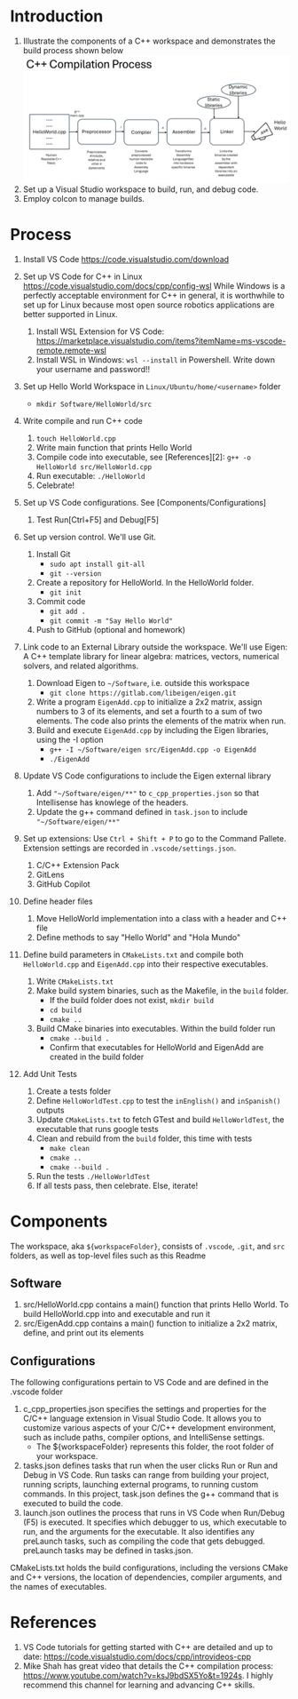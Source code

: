# Introduction 

1. Illustrate the components of a C++ workspace and demonstrates the build process shown below
![alt text](CPP_compilation.png)
2. Set up a Visual Studio workspace to build, run, and debug code. 
3. Employ colcon to manage builds. 

# Process 
1. Install VS Code 
     https://code.visualstudio.com/download
2. Set up VS Code for C++ in Linux
     https://code.visualstudio.com/docs/cpp/config-wsl
    While Windows is a perfectly acceptable environment for C++ in general, it is worthwhile to set up for Linux because most open source robotics applications are better supported in Linux. 
     1. Install WSL Extension for VS Code: https://marketplace.visualstudio.com/items?itemName=ms-vscode-remote.remote-wsl
     2. Install WSL in Windows: `wsl --install` in Powershell. Write down your username and password!! 
3. Set up Hello World Workspace in `Linux/Ubuntu/home/<username>` folder
     - `mkdir Software/HelloWorld/src`
4. Write compile and run C++ code 
     1. `touch HelloWorld.cpp`
     2. Write main function that prints Hello World
     3. Compile code into executable, see [References][2]: `g++ -o HelloWorld src/HelloWorld.cpp`
     4. Run executable: `./HelloWorld`
     5. Celebrate! 
5. Set up VS Code configurations. See [Components/Configurations] 
     1. Test Run[Ctrl+F5] and Debug[F5] 
6. Set up version control. We'll use Git.
     1. Install Git 
          - `sudo apt install git-all`
          - `git --version`
     2. Create a repository for HelloWorld. In the HelloWorld folder.
          - `git init`
     3. Commit code
          -  `git add .`
          -  `git commit -m "Say Hello World"`
     4. Push to GitHub (optional and homework) 

7. Link code to an External Library outside the workspace. We'll use Eigen: A C++ template library for linear algebra: matrices, vectors, numerical solvers, and related algorithms.
     1. Download Eigen to `~/Software`, i.e. outside this workspace
          - `git clone https://gitlab.com/libeigen/eigen.git`
     2. Write a program `EigenAdd.cpp` to initialize a 2x2 matrix, assign numbers to 3 of its elements, and set a fourth to a sum of two elements. The code also prints the elements of the matrix when run.
     3. Build and execute `EigenAdd.cpp` by including the Eigen libraries, using the -I option
          - `g++ -I ~/Software/eigen src/EigenAdd.cpp -o EigenAdd`
          - `./EigenAdd`
8. Update VS Code configurations to include the Eigen external library 
     1. Add `"~/Software/eigen/**"` to `c_cpp_properties.json` so that Intellisense has knowlege of the headers. 
     2. Update the g++ command defined in `task.json` to include `"~/Software/eigen/**"`
9. Set up extensions: Use `Ctrl + Shift + P` to go to the Command Pallete. Extension settings are recorded in `.vscode/settings.json`. 
     1. C/C++ Extension Pack 
     2. GitLens
     3. GitHub Copilot
10. Define header files 
     1. Move HelloWorld implementation into a class with a header and C++ file
     2. Define methods to say "Hello World" and "Hola Mundo"
11. Define build parameters in `CMakeLists.txt` and compile both `HelloWorld.cpp` and `EigenAdd.cpp` into their respective executables.
     1. Write `CMakeLists.txt` 
     2. Make build system binaries, such as the Makefile, in the `build` folder. 
          - If the build folder does not exist, `mkdir build`
          - `cd build`
          - `cmake ..` 
     3. Build CMake binaries into executables. Within the build folder run
          - `cmake --build .`
          - Confirm that executables for HelloWorld and EigenAdd are created in the build folder
12. Add Unit Tests 
     1. Create a tests folder 
     2. Define `HelloWorldTest.cpp` to test the `inEnglish()` and `inSpanish()` outputs
     3. Update `CMakeLists.txt` to fetch GTest and build `HelloWorldTest`, the executable that runs google tests
     4. Clean and rebuild from the `build` folder, this time with tests
          - `make clean`
          - `cmake ..`
          - `cmake --build .`
     5. Run the tests `./HelloWorldTest`
     6. If all tests pass, then celebrate. Else, iterate!

# Components 
The workspace, aka `${workspaceFolder}`, consists of `.vscode`, `.git`, and `src` folders, as well as top-level files such as this Readme

## Software 
1. src/HelloWorld.cpp contains a main() function that prints Hello World. To build HelloWorld.cpp into and executable and run it
2. src/EigenAdd.cpp contains a main() function to initialize a 2x2 matrix, define, and print out its elements

## Configurations
The following configurations pertain to VS Code and are defined in the .vscode folder
1. c_cpp_properties.json specifies the settings and properties for the C/C++ language extension in Visual Studio Code. It allows you to customize various aspects of your C/C++ development environment, such as include paths, compiler options, and IntelliSense settings. 
    - The ${workspaceFolder} represents this folder, the root folder of your workspace.  
2. tasks.json defines tasks that run when the user clicks Run or Run and Debug in VS Code. Run tasks can range from building your project, running scripts, launching external programs, to running custom commands. In this project, task.json defines the g++ command that is executed to build the code. 
3. launch.json outlines the process that runs in VS Code when Run/Debug (F5) is executed. It specifies which debugger to us, which executable to run, and the arguments for the executable. It also identifies any preLaunch tasks, such as compiling the code that gets debugged. preLaunch tasks may be defined in tasks.json.  

CMakeLists.txt holds the build configurations, including the versions CMake and C++ versions, the location of dependencies, compiler arguments, and the names of executables. 

# References 
1. VS Code tutorials for getting started with C++ are detailed and up to date: https://code.visualstudio.com/docs/cpp/introvideos-cpp 
2. Mike Shah has great video that details the C++ compilation process: https://www.youtube.com/watch?v=ksJ9bdSX5Yo&t=1924s. I highly recommend this channel for learning and advancing C++ skills. 

 